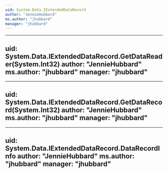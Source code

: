```yaml
---
uid: System.Data.IExtendedDataRecord
author: "JennieHubbard"
ms.author: "jhubbard"
manager: "jhubbard"
---
```


---
uid: System.Data.IExtendedDataRecord.GetDataReader(System.Int32)
author: "JennieHubbard"
ms.author: "jhubbard"
manager: "jhubbard"
---

---
uid: System.Data.IExtendedDataRecord.GetDataRecord(System.Int32)
author: "JennieHubbard"
ms.author: "jhubbard"
manager: "jhubbard"
---

---
uid: System.Data.IExtendedDataRecord.DataRecordInfo
author: "JennieHubbard"
ms.author: "jhubbard"
manager: "jhubbard"
---
